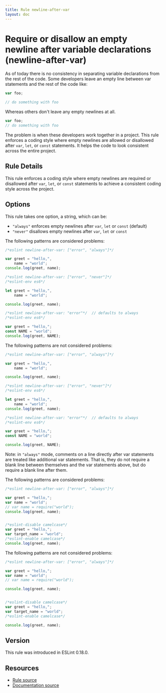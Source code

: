 ```yaml
---
title: Rule newline-after-var
layout: doc
---
```

<!-- Note: No pull requests accepted for this file. See README.md in the root directory for details. -->

# Require or disallow an empty newline after variable declarations (newline-after-var)

As of today there is no consistency in separating variable declarations from the rest of the code. Some developers leave an empty line between var statements and the rest of the code like:

```js
var foo;

// do something with foo
```

Whereas others don't leave any empty newlines at all.

```js
var foo;
// do something with foo
```

The problem is when these developers work together in a project. This rule enforces a coding style where empty newlines are allowed or disallowed after `var`, `let`, or `const` statements. It helps the code to look consistent across the entire project.

## Rule Details

This rule enforces a coding style where empty newlines are required or disallowed after `var`, `let`, or `const` statements to achieve a consistent coding style across the project.

## Options

This rule takes one option, a string, which can be:

* `"always"` enforces empty newlines after `var`, `let` or `const` (default)
* `"never"` disallows empty newlines after `var`, `let` or `const`

The following patterns are considered problems:

```js
/*eslint newline-after-var: ["error", "always"]*/

var greet = "hello,",
    name = "world";
console.log(greet, name);
```

```js
/*eslint newline-after-var: ["error", "never"]*/
/*eslint-env es6*/

let greet = "hello,",
    name = "world";

console.log(greet, name);
```

```js
/*eslint newline-after-var: "error"*/  // defaults to always
/*eslint-env es6*/

var greet = "hello,";
const NAME = "world";
console.log(greet, NAME);
```

The following patterns are not considered problems:

```js
/*eslint newline-after-var: ["error", "always"]*/

var greet = "hello,",
    name = "world";

console.log(greet, name);
```

```js
/*eslint newline-after-var: ["error", "never"]*/
/*eslint-env es6*/

let greet = "hello,",
    name = "world";
console.log(greet, name);
```

```js
/*eslint newline-after-var: "error"*/  // defaults to always
/*eslint-env es6*/

var greet = "hello,";
const NAME = "world";

console.log(greet, NAME);
```

Note: in `"always"` mode, comments on a line directly after var statements are treated like additional var statements.
That is, they do not require a blank line between themselves and the var statements above, but do require a blank line after them.

The following patterns are considered problems:

```js
/*eslint newline-after-var: ["error", "always"]*/

var greet = "hello,";
var name = "world";
// var name = require("world");
console.log(greet, name);


/*eslint-disable camelcase*/
var greet = "hello,";
var target_name = "world";
/*eslint-enable camelcase*/
console.log(greet, name);
```

The following patterns are not considered problems:

```js
/*eslint newline-after-var: ["error", "always"]*/

var greet = "hello,";
var name = "world";
// var name = require("world");

console.log(greet, name);


/*eslint-disable camelcase*/
var greet = "hello,";
var target_name = "world";
/*eslint-enable camelcase*/

console.log(greet, name);
```

## Version

This rule was introduced in ESLint 0.18.0.

## Resources

* [Rule source](https://github.com/eslint/eslint/tree/master/lib/rules/newline-after-var.js)
* [Documentation source](https://github.com/eslint/eslint/tree/master/docs/rules/newline-after-var.md)
